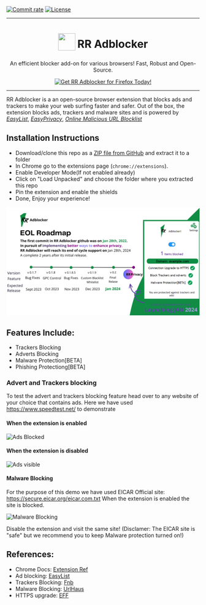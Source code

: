 [![Commit rate](https://img.shields.io/github/commit-activity/m/Rutuj-Runwal/RR-Adblocker?label=Commits)](https://github.com/Rutuj-Runwal/RR-Adblocker/commits/master)
[![License](https://img.shields.io/badge/License-GPLv3-blue.svg)](https://github.com/Rutuj-Runwal/RR-adblocker/blob/master/LICENSE)
<!-- [![Mozilla Add-ons](https://img.shields.io/amo/rating/rr-adblocker?label=Firefox)](https://addons.mozilla.org/firefox/addon/rr-adblocker/) -->

*** 
  <h1 align="center">
    <sub>
      <img  src="https://github.com/Rutuj-Runwal/RR-Adblocker/blob/main/RR_logo.png?raw=true" height="45" width="45" style="border-raduis:20%">
    </sub>
    RR Adblocker
  </h1>
  <p align="center">
    An efficient blocker add-on for various browsers! Fast, Robust and Open-Source.
  </p>

<p align="center">
<a href="https://addons.mozilla.org/firefox/addon/rr-adblocker/"><img src="https://raw.githubusercontent.com/Rutuj-Runwal/RR-Adblocker/main/assets/firefox.png" alt="Get RR Adblocker for Firefox Today!"></a> 
</p>

***

RR Adblocker is a an open-source browser extension that blocks ads and trackers to make your web surfing faster and safer.
Out of the box, the extension blocks ads, trackers and malware sites and is powered by [_EasyList_](https://easylist.github.io/#easylist), [_EasyPrivacy_](https://easylist.github.io/#easyprivacy), [_Online Malicious URL Blocklist_](https://gitlab.com/curben/urlhaus-filter#urlhaus-malicious-url-blocklist)

## Installation Instructions
- Download/clone this repo as a [ZIP file from GitHub](https://github.com/Rutuj-Runwal/RR-Adblocker/archive/refs/heads/main.zip) and extract it to a folder
- In Chrome go to the extensions page (`chrome://extensions`).
- Enable Developer Mode(If not enabled already)
- Click on "Load Unpacked" and choose the folder where you extracted this repo 
- Pin the extension and enable the shields
- Done, Enjoy your experience!

![User iterface](https://github.com/Rutuj-Runwal/RR-Adblocker/blob/main/assets/1.png)

## Features Include:
- Trackers Blocking
- Adverts Blocking
- Malware Protection[BETA]
- Phishing Protectiong[BETA]


### Advert and Trackers blocking

To test the advert and trackers blocking feature head over to any website of your choice that contains ads.
Here we have used https://www.speedtest.net/ to demonstrate

#### When the extension is enabled
![Ads Blocked](https://raw.githubusercontent.com/Rutuj-Runwal/RR-Adblocker/main/assets/3.png)

#### When the extension is disabled
![Ads visible](https://raw.githubusercontent.com/Rutuj-Runwal/RR-Adblocker/main/assets/7.png)

#### Malware Blocking

For the purpose of this demo we have used EICAR Official site: https://secure.eicar.org/eicar.com.txt
When the extension is enabled the site is blocked. 

![Malware Blocking](https://raw.githubusercontent.com/Rutuj-Runwal/RR-Adblocker/main/assets/5.png)

Disable the extension and visit the same site! (Disclamer: The EICAR site is "safe" but we recommend you to keep Malware protection turned on!)


## References:
- Chrome Docs: [Extension Ref](https://developer.chrome.com/docs/extensions/reference/declarativeNetRequest/)
- Ad blocking: [EasyList](https://easylist.to/)
- Trackers Blocking: [Fnb](https://secure.fanboy.co.nz/)
- Malware Blocking: [UrlHaus](https://gitlab.com/curben/urlhaus-filter)
- HTTPS upgrade: [EFF](https://github.com/EFForg/https-everywhere/tree/master/docs)
